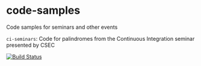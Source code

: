 # code-samples
Code samples for seminars and other events

`ci-seminars`: Code for palindromes from the Continuous Integration seminar presented by CSEC

[![Build Status](https://www.travis-ci.org/coolpicube/code-samples.svg?branch=master)](https://www.travis-ci.org/coolpicube/code-samples)
